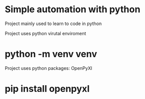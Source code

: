 # Simple automation with python

Project mainly used to learn to code in python

Project uses python virutal enviroment

# python -m venv venv

Project uses python packages:
OpenPyXl

# pip install openpyxl
